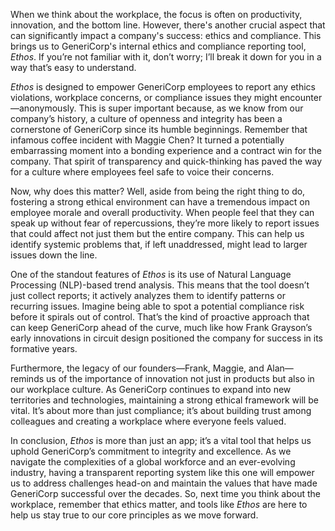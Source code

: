 When we think about the workplace, the focus is often on productivity, innovation, and the bottom line. However, there's another crucial aspect that can significantly impact a company's success: ethics and compliance. This brings us to GeneriCorp's internal ethics and compliance reporting tool, *Ethos*. If you’re not familiar with it, don’t worry; I’ll break it down for you in a way that’s easy to understand.

*Ethos* is designed to empower GeneriCorp employees to report any ethics violations, workplace concerns, or compliance issues they might encounter—anonymously. This is super important because, as we know from our company’s history, a culture of openness and integrity has been a cornerstone of GeneriCorp since its humble beginnings. Remember that infamous coffee incident with Maggie Chen? It turned a potentially embarrassing moment into a bonding experience and a contract win for the company. That spirit of transparency and quick-thinking has paved the way for a culture where employees feel safe to voice their concerns.

Now, why does this matter? Well, aside from being the right thing to do, fostering a strong ethical environment can have a tremendous impact on employee morale and overall productivity. When people feel that they can speak up without fear of repercussions, they’re more likely to report issues that could affect not just them but the entire company. This can help us identify systemic problems that, if left unaddressed, might lead to larger issues down the line. 

One of the standout features of *Ethos* is its use of Natural Language Processing (NLP)-based trend analysis. This means that the tool doesn’t just collect reports; it actively analyzes them to identify patterns or recurring issues. Imagine being able to spot a potential compliance risk before it spirals out of control. That’s the kind of proactive approach that can keep GeneriCorp ahead of the curve, much like how Frank Grayson’s early innovations in circuit design positioned the company for success in its formative years.

Furthermore, the legacy of our founders—Frank, Maggie, and Alan—reminds us of the importance of innovation not just in products but also in our workplace culture. As GeneriCorp continues to expand into new territories and technologies, maintaining a strong ethical framework will be vital. It’s about more than just compliance; it’s about building trust among colleagues and creating a workplace where everyone feels valued.

In conclusion, *Ethos* is more than just an app; it’s a vital tool that helps us uphold GeneriCorp’s commitment to integrity and excellence. As we navigate the complexities of a global workforce and an ever-evolving industry, having a transparent reporting system like this one will empower us to address challenges head-on and maintain the values that have made GeneriCorp successful over the decades. So, next time you think about the workplace, remember that ethics matter, and tools like *Ethos* are here to help us stay true to our core principles as we move forward.